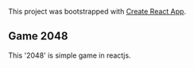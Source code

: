 This project was bootstrapped with [Create React App](https://github.com/facebook/create-react-app).

## Game 2048

This '2048' is simple game in reactjs.
